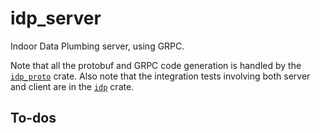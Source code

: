 # idp_server

Indoor Data Plumbing server, using GRPC.

Note that all the protobuf and GRPC code generation is handled by the [`idp_proto`](../idp_proto) crate.
Also note that the integration tests involving both server and client are in the [`idp`](../idp) crate.

## To-dos
